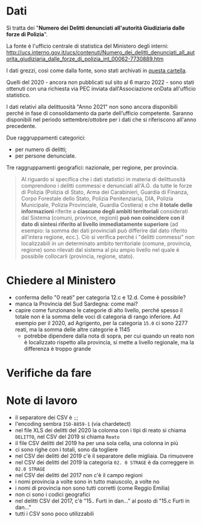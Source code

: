 # Dati

Si tratta dei "**Numero dei Delitti denunciati all'autorità Giudiziaria dalle forze di Polizia**".

La fonte è l'ufficio centrale di statistica del Ministero degli interni:<br>
<http://ucs.interno.gov.it/ucs/contenuti/Numero_dei_delitti_denunciati_all_autorita_giudiziaria_dalle_forze_di_polizia_int_00062-7730889.htm>

I dati grezzi, così come dalla fonte, sono stati archivati in [questa cartella](rawdata).

Quelli del 2020 - ancora non pubblicati sul sito al 6 marzo 2022 - sono stati ottenuti con una richiesta via PEC inviata dall'Associazione onData all'ufficio statistico.

I dati relativi alla delittuosità "Anno 2021" non sono ancora disponibili perché in fase di consolidamento da parte dell’ufficio competente. Saranno disponibili nel periodo settembre/ottobre per i dati che si riferiscono all'anno precedente.

Due raggruppamenti categorici:

- per numero di delitti;
- per persone denunciate.

Tre raggruppamenti geografici: nazionale, per regione, per provincia.

> Al riguardo si specifica che i dati statistici in materia di delittuosità comprendono i delitti commessi e denunciati all'A.G. da tutte le forze di Polizia (Polizia di Stato, Arma dei Carabinieri, Guardia di Finanza, Corpo Forestale dello Stato, Polizia Penitenziaria, DIA, Polizia Municipale, Polizia Provinciale, Guardia Costiera) e che **il totale delle informazioni** riferite a **ciascuno degli ambiti territoriali** considerati dal Sistema (comuni, province, regioni) **può non coincidere con il dato di sintesi riferito al livello immediatamente superiore** (ad esempio: la somma dei dati provinciali può differire dal dato riferito all'intera regione, ecc.). Ciò si verifica perché i "delitti commessi" non localizzabili in un determinato ambito territoriale (comune, provincia, regione) sono rilevati dal sistema al piu ampio livello nel quale è possibile collocarli (provincia, regione, stato).

# Chiedere al Ministero

- conferma dello "0 reati" per categoria 12.c e 12.d. Come è possibile?
- manca la Provincia del Sud Sardegna: come mai?
- capire come funzionano le categorie di alto livello, perché spesso il totale non è la somma delle voci di categoria di rango inferiore. Ad esempio per il 2020, ad Agrigento, per la categoria `15.0` ci sono 2277 reati, ma la somma delle altre categorie è 1145
  - potrebbe dipendere dalla nota di sopra, per cui quando un reato non è localizzato rispetto alla provincia, si mette a livello regionale, ma la differenza è troppo grande

# Verifiche da fare


# Note di lavoro

- il separatore dei CSV è `;`;
- l'encoding sembra `ISO-8859-1` (via chardetect)
- nel file XLS dei delitti del 2020 la colonna con i tipi di reato si chiama `DELITTO`, nel CSV del 2019 si chiama `Reato`
- il file CSV delitti del 2019 ha per una sola cella, una colonna in più
- ci sono righe con i totali, sono da togliere
- nel CSV dei delitti del 2019 c'è il separatore delle migliaia. Da rimuovere
- nel CSV dei delitti del 2019 la categoria `02. 0 STRAGE` è da correggere in `02.0 STRAGE`
- nel CSV dei delitti del 2017 non c'è il campo regioni
- i nomi provincia a volte sono in tutto maiuscolo, a volte no
- i nomi di provincia non sono tutti corretti (come Reggio Emilia)
- non ci sono i codici geografici
- nel delitti CSV del 2017, c'è "15.. Furti in dan..." al posto di "15.c Furti in dan..."
- tutti i CSV sono poco utilizzabili
